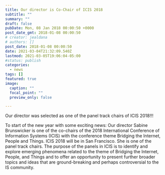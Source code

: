 ```yaml
---
title: Our director is Co-Chair of ICIS 2018
subtitle: ""
summary: ""
draft: false
pubDate: Mon, 08 Jan 2018 00:00:50 +0000
post_date_gmt: 2018-01-08 00:00:50
# creator: jealdana
# authors: []
post_date: 2018-01-08 00:00:50
date: 2021-03-04T21:32:09.540Z
lastmod: 2021-03-05T19:06:04-05:00
#status: publish
categories:
  - news
tags: []
featured: true
image:
  caption: ""
  focal_point: ""
  preview_only: false

---
```

Our director was selected as one of the panel track chairs of ICIS 2018!!!

To start of the new year with some exciting news: Our director Sabine Brunswicker is one of the co-chairs of the 2018 International Conference of Information Systems (ICIS) with the conference theme Bridging the Internet, People and Things. ICIS 2018 will be in San Francisco. She is one of the panel track chairs. The purpose of the panels in ICIS is to identify and explore emerging phenomena related to the theme of Bridging the Internet, People, and Things and to offer an opportunity to present further broader topics and ideas that are ground-breaking and perhaps controversial to the IS community.
